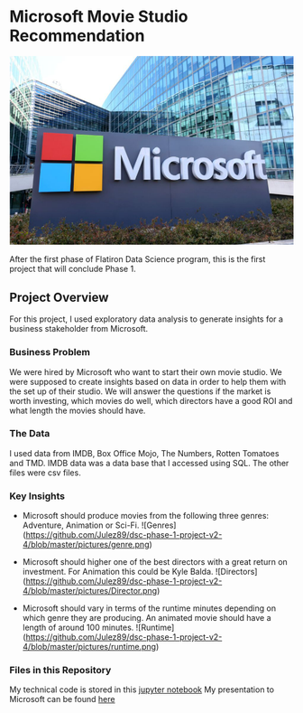 # Microsoft Movie Studio Recommendation
![Microsoft](https://github.com/Julez89/dsc-phase-1-project-v2-4/blob/f280a1c0ee5afeaa3b647ca0be289f0cd6cb5952/pictures/Microsoft.png)

After the first phase of Flatiron Data Science program, this is the first project that will conclude Phase 1.

## Project Overview

For this project, I used exploratory data analysis to generate insights for a business stakeholder from Microsoft.

### Business Problem

We were hired by Microsoft who want to start their own movie studio. We were supposed to create insights based on data in order to help them with the set up of their studio. We will answer the questions if the market is worth investing, which movies do well, which directors have a good ROI and what length the movies should have.

### The Data

I used data from IMDB, Box Office Mojo, The Numbers, Rotten Tomatoes and TMD. IMDB data was a data base that I accessed using SQL. The other files were csv files.


### Key Insights

* Microsoft should produce movies from the following three genres: Adventure, Animation or Sci-Fi. 
![Genres] (https://github.com/Julez89/dsc-phase-1-project-v2-4/blob/master/pictures/genre.png)

* Microsoft should higher one of the best directors with a great return on investment. For Animation this could be Kyle Balda.
![Directors] (https://github.com/Julez89/dsc-phase-1-project-v2-4/blob/master/pictures/Director.png)

* Microsoft should vary in terms of the runtime minutes depending on which genre they are producing. An animated movie should have a length of around 100 minutes.
![Runtime] (https://github.com/Julez89/dsc-phase-1-project-v2-4/blob/master/pictures/runtime.png)

### Files in this Repository
My technical code is stored in this [jupyter notebook](https://github.com/Julez89/dsc-phase-1-project-v2-4/blob/master/Microsoft.ipynb)
My presentation to Microsoft can be found [here](https://github.com/Julez89/dsc-phase-1-project-v2-4/blob/master/Presentation.pdf)
